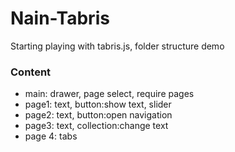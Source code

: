 # Nain-Tabris
Starting playing with tabris.js, folder structure demo

### Content
* main: drawer, page select, require pages
* page1: text, button:show text, slider
* page2: text, button:open navigation
* page3: text, collection:change text
* page 4: tabs
